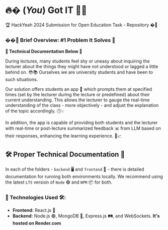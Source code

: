 # 🔥� (_You_) **Got IT** 🚀✨

🏆 HackYeah 2024 Submission for Open Education Task - Repository �🏅

### ��🌟 Brief Overview: #1 Problem It Solves 🎯

**📄 Technical Documentation Below 📑**

During lectures, many students feel shy or uneasy about inquiring the lecturer about the things they might have not understood or lagged a little behind on. 😳📚
Ourselves we are university students and have been to such situations.

Our solution offers students an app 📱 which prompts them at specified times (set by the lecturer during the lecture or predefined) about their current understanding. This allows the lecturer to gauge the real-time understanding of the class - more objectively - and adjust the explanation of the topic accordingly. 🕒💡

In addition, the app is capable of providing both students and the lecturer with real-time or post-lecture summarized feedback 📊 from LLM based on their responses, enhancing the learning experience. 🚀📈

## 🛠 Proper Technical Documentation 📖

In each of the folders - `backend` 🖥 and `frontend` 🎨 - there is detailed documentation for running both environments locally. We recommend using the latest `LTS` version of `Node` 🟢 and `NPM` 📦 for both.

### 🚀 Technologies Used 🛠️:

- **Frontend:** React.js 🎨
- **Backend:** Node.js 🟢, MongoDB 🍃, Express.js 🛤, and WebSockets. **It's hosted on Render.com**
